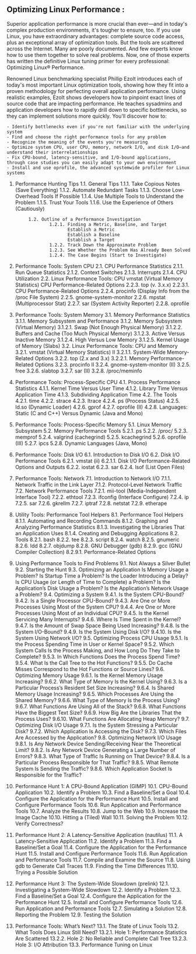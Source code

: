 
## Optimizing Linux Performance :

Superior application performance is more crucial than ever—and in today's complex production environments, it's tougher to ensure, too. If you use Linux, you have extraordinary advantages: complete source code access, plus an exceptional array of optimization tools. But the tools are scattered across the Internet. Many are poorly documented. And few experts know how to use them together to solve real problems. Now, one of those experts has written the definitive Linux tuning primer for every professional: Optimizing Linux® Performance.

Renowned Linux benchmarking specialist Phillip Ezolt introduces each of today's most important Linux optimization tools, showing how they fit into a proven methodology for perfecting overall application performance. Using realistic examples, Ezolt shows developers how to pinpoint exact lines of source code that are impacting performance. He teaches sysadmins and application developers how to rapidly drill down to specific bottlenecks, so they can implement solutions more quickly. You'll discover how to:

    - Identify bottlenecks even if you're not familiar with the underlying system
    - Find and choose the right performance tools for any problem
    - Recognize the meaning of the events you're measuring
    - Optimize system CPU, user CPU, memory, network I/O, and disk I/O—and understand their interrelationships
    - Fix CPU-bound, latency-sensitive, and I/O-bound applications, through case studies you can easily adapt to your own environment
    - Install and use oprofile, the advanced systemwide profiler for Linux systems


1. Performance Hunting Tips
            1.1. General Tips
                    1.1.1. Take Copious Notes (Save Everything)
                    1.1.2. Automate Redundant Tasks
                    1.1.3. Choose Low-Overhead Tools If Possible
                    1.1.4. Use Multiple Tools to Understand the Problem
                    1.1.5. Trust Your Tools
                    1.1.6. Use the Experience of Others (Cautiously)

            1.2. Outline of a Performance Investigation
                    1.2.1. Finding a Metric, Baseline, and Target
                           Establish a Metric
                           Establish a Baseline
                           Establish a Target
                    1.2.2. Track Down the Approximate Problem
                    1.2.3. See Whether the Problem Has Already Been Solved
                    1.2.4. The Case Begins (Start to Investigate)
            

2. Performance Tools: System CPU
                    2.1. CPU Performance Statistics
                            2.1.1. Run Queue Statistics
                            2.1.2. Context Switches
                            2.1.3. Interrupts
                            2.1.4. CPU Utilization
                    2.2. Linux Performance Tools: CPU
                         vmstat (Virtual Memory Statistics)
                         CPU Performance-Related Options
                            2.2.3. top (v. 3.x.x)
                            2.2.3.1. CPU Performance-Related Options
                            2.2.4. procinfo (Display Info from the /proc File System)
                        2.2.5. gnome-system-monitor
                        2.2.6. mpstat (Multiprocessor Stat)
                        2.2.7. sar (System Activity Reporter)
                        2.2.8. oprofile
                    
3. Performance Tools: System Memory
                        3.1. Memory Performance Statistics
                        3.1.1. Memory Subsystem and Performance
                        3.1.2. Memory Subsystem (Virtual Memory)
                                3.1.2.1. Swap (Not Enough Physical Memory)
                                3.1.2.2. Buffers and Cache (Too Much Physical Memory)
                                3.1.2.3. Active Versus Inactive Memory
                                3.1.2.4. High Versus Low Memory
                                3.1.2.5. Kernel Usage of Memory (Slabs)
                        3.2. Linux Performance Tools: CPU and Memory
                            3.2.1. vmstat (Virtual Memory Statistics) II
                                3.2.1.1. System-Wide Memory-Related Options
                                    3.2.2. top (2.x and 3.x)
                                3.2.2.1. Memory Performance-Related Options
                                    3.2.3. procinfo II
                                    3.2.4. gnome-system-monitor (II)
                                    3.2.5. free
                                    3.2.6. slabtop
                                    3.2.7. sar (II)
                                    3.2.8. /proc/meminfo
                            

4. Performance Tools: Process-Specific CPU
                        4.1. Process Performance Statistics
                                4.1.1. Kernel Time Versus User Time
                                4.1.2. Library Time Versus Application Time
                                4.1.3. Subdividing Application Time
                        4.2. The Tools
                                4.2.1. time
                                4.2.2. strace
                                4.2.3. ltrace
                                4.2.4. ps (Process Status)
                                4.2.5. ld.so (Dynamic Loader)
                                4.2.6. gprof
                                4.2.7. oprofile (II)
                                4.2.8. Languages: Static (C and C++) Versus Dynamic (Java and Mono)


5. Performance Tools: Process-Specific Memory
                        5.1. Linux Memory Subsystem
                        5.2. Memory Performance Tools
                                5.2.1. ps
                                5.2.2. /proc/<PID>
                                5.2.3. memprof
                                5.2.4. valgrind (cachegrind)
                                5.2.5. kcachegrind
                                5.2.6. oprofile (III)
                                5.2.7. ipcs
                                5.2.8. Dynamic Languages (Java, Mono)


6. Performance Tools: Disk I/O
                        6.1. Introduction to Disk I/O
                        6.2. Disk I/O Performance Tools
                        6.2.1. vmstat (ii)
                              6.2.1.1. Disk I/O Performance-Related Options and Outputs
                        6.2.2. iostat
                        6.2.3. sar
                        6.2.4. lsof (List Open Files)
        
7. Performance Tools: Network
                        7.1. Introduction to Network I/O
                                7.1.1. Network Traffic in the Link Layer
                                7.1.2. Protocol-Level Network Traffic
                        7.2. Network Performance Tools
                                7.2.1. mii-tool (Media-Independent Interface Tool)
                                7.2.2. ethtool
                                7.2.3. ifconfig (Interface Configure)
                                7.2.4. ip
                                7.2.5. sar
                                7.2.6. gkrellm
                                7.2.7. iptraf
                                7.2.8. netstat
                                7.2.9. etherape
                            

8. Utility Tools: Performance Tool Helpers
                        8.1. Performance Tool Helpers
                                8.1.1. Automating and Recording Commands
                                8.1.2. Graphing and Analyzing Performance Statistics
                                8.1.3. Investigating the Libraries That an Application Uses
                                8.1.4. Creating and Debugging Applications
                        8.2. Tools
                                8.2.1. bash
                                8.2.2. tee
                                8.2.3. script
                                8.2.4. watch
                                8.2.5. gnumeric
                                8.2.6. ldd
                                8.2.7. objdump
                                8.2.8. GNU Debugger (gdb)
                                8.2.9. gcc (GNU Compiler Collection)
                                        8.2.9.1. Performance-Related Options

9. Using Performance Tools to Find Problems
                        9.1. Not Always a Silver Bullet
                        9.2. Starting the Hunt
                        9.3. Optimizing an Application
                                 Is Memory Usage a Problem?
                                 Is Startup Time a Problem?
                                 Is the Loader Introducing a Delay?
                                 Is CPU Usage (or Length of Time to Complete) a Problem?
                                 Is the Application’s Disk Usage a Problem?
                                 Is the Application’s Network Usage a Problem?
                        9.4. Optimizing a System
                                    9.4.1. Is the System CPU-Bound?
                                        9.4.2. Is a Single Processor CPU-Bound?
                                        9.4.3. Are One or More Processes Using Most of the System CPU?
                                        9.4.4. Are One or More Processes Using Most of an Individual CPU?
                                        9.4.5. Is the Kernel Servicing Many Interrupts?
                                        9.4.6. Where Is Time Spent in the Kernel?
                                        9.4.7. Is the Amount of Swap Space Being Used Increasing?
                                        9.4.8. Is the System I/O-Bound?
                                        9.4.9. Is the System Using Disk I/O?
                                        9.4.10. Is the System Using Network I/O?
                        9.5. Optimizing Process CPU Usage
                                        9.5.1. Is the Process Spending Time in User or Kernel Space?
                                        9.5.2. Which System Calls Is the Process Making, and How Long Do They Take to Complete?
                                        9.5.3. In Which Functions Does the Process Spend Time?
                                        9.5.4. What Is the Call Tree to the Hot Functions?
                                        9.5.5. Do Cache Misses Correspond to the Hot Functions or Source Lines?
                        9.6. Optimizing Memory Usage
                                    9.6.1. Is the Kernel Memory Usage Increasing?
                                    9.6.2. What Type of Memory Is the Kernel Using?
                                    9.6.3. Is a Particular Process’s Resident Set Size Increasing?
                                    9.6.4. Is Shared Memory Usage Increasing?
                                    9.6.5. Which Processes Are Using the Shared Memory?
                                    9.6.6. What Type of Memory Is the Process Using?
                                    9.6.7. What Functions Are Using All of the Stack?
                                    9.6.8. What Functions Have the Biggest Text Size?
                                    9.6.9. How Big Are the Libraries That the Process Uses?
                                    9.6.10. What Functions Are Allocating Heap Memory?
                        9.7. Optimizing Disk I/O Usage
                                    9.7.1. Is the System Stressing a Particular Disk?
                                    9.7.2. Which Application Is Accessing the Disk?
                                    9.7.3. Which Files Are Accessed by the Application?
                        9.8. Optimizing Network I/O Usage
                                    9.8.1. Is Any Network Device Sending/Receiving Near the Theoretical Limit?
                                    9.8.2. Is Any Network Device Generating a Large Number of Errors?
                                    9.8.3. What Type of Traffic Is Running on That Device?
                                    9.8.4. Is a Particular Process Responsible for That Traffic?
                                    9.8.5. What Remote System Is Sending the Traffic?
                                    9.8.6. Which Application Socket Is Responsible for the Traffic?
                        
10. Performance Hunt 1: A CPU-Bound Application (GIMP)
                        10.1. CPU-Bound Application
                        10.2. Identify a Problem
                        10.3. Find a Baseline/Set a Goal
                        10.4. Configure the Application for the Performance Hunt
                        10.5. Install and Configure Performance Tools
                        10.6. Run Application and Performance Tools
                        10.7. Analyze the Results
                        10.8. Jump to the Web
                        10.9. Increase the Image Cache
                        10.10. Hitting a (Tiled) Wall
                        10.11. Solving the Problem
                        10.12. Verify Correctness?

11. Performance Hunt 2: A Latency-Sensitive Application (nautilus)
                        11.1. A Latency-Sensitive Application
                        11.2. Identify a Problem
                        11.3. Find a Baseline/Set a Goal
                        11.4. Configure the Application for the Performance Hunt
                        11.5. Install and Configure Performance Tools
                        11.6. Run Application and Performance Tools
                        11.7. Compile and Examine the Source
                        11.8. Using gdb to Generate Call Traces
                        11.9. Finding the Time Differences
                        11.10. Trying a Possible Solution

12. Performance Hunt 3: The System-Wide Slowdown (prelink)
                        12.1. Investigating a System-Wide Slowdown
                        12.2. Identify a Problem
                        12.3. Find a Baseline/Set a Goal
                        12.4. Configure the Application for the Performance Hunt
                        12.5. Install and Configure Performance Tools
                        12.6. Run Application and Performance Tools
                        12.7. Simulating a Solution
                        12.8. Reporting the Problem
                        12.9. Testing the Solution

13. Performance Tools: What’s Next?
                        13.1. The State of Linux Tools
                        13.2. What Tools Does Linux Still Need?
                        13.2.1. Hole 1: Performance Statistics Are Scattered
                        13.2.2. Hole 2: No Reliable and Complete Call Tree
                        13.2.3. Hole 3: I/O Attribution
                        13.3. Performance Tuning on Linux
                        
